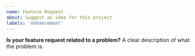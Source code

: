 ```yaml
---
name: Feature Request
about: Suggest an idea for this project
labels: 'enhancement'
---
```


**Is your feature request related to a problem?**
A clear description of what the problem is.
